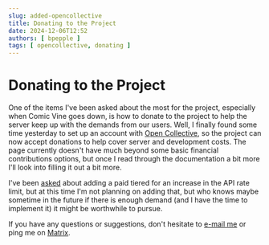 ```yaml
---
slug: added-opencollective
title: Donating to the Project
date: 2024-12-06T12:52
authors: [ bpepple ]
tags: [ opencollective, donating ]
---
```


# Donating to the Project

One of the items I've been asked about the most for the project, especially when Comic Vine goes down, is how to donate
to the project to help the server keep up with the demands from our users. Well, I finally found some time yesterday to
set up an account with [Open Collective](https://opencollective.com/metron), so the project can now accept donations to
help cover server and development costs. The page currently doesn't have much beyond some basic financial contributions
options, but once I read through the documentation a bit more I'll look into filling it out a bit more.

I've been [asked](https://github.com/Metron-Project/metron/discussions/188) about adding a paid tiered for an increase
in the API rate limit, but at this time I'm not planning on adding that, but who knows maybe sometime in the future if
there is enough demand (and I have the time to implement it) it might be worthwhile to pursue.

If you have any questions or suggestions, don't hesitate to [e-mail me](mailto:bpepple@metron.cloud) or ping me
on [Matrix](https://matrix.to/#/#metron-general:matrix.org).